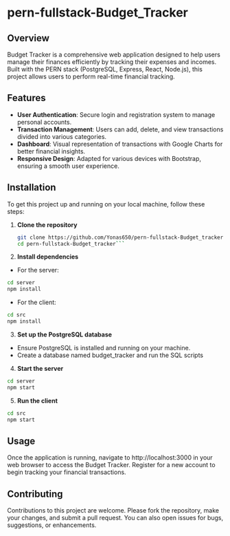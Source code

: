 # pern-fullstack-Budget_Tracker

## Overview
Budget Tracker is a comprehensive web application designed to help users manage their finances efficiently by tracking their expenses and incomes. Built with the PERN stack (PostgreSQL, Express, React, Node.js), this project allows users to perform real-time financial tracking.

## Features
- **User Authentication**: Secure login and registration system to manage personal accounts.
- **Transaction Management**: Users can add, delete, and view transactions divided into various categories.
- **Dashboard**: Visual representation of transactions with Google Charts for better financial insights.
- **Responsive Design**: Adapted for various devices with Bootstrap, ensuring a smooth user experience.

## Installation
To get this project up and running on your local machine, follow these steps:

1. **Clone the repository**
   ```bash
   git clone https://github.com/Yonas650/pern-fullstack-Budget_tracker.git
   cd pern-fullstack-Budget_tracker```
2. **Install dependencies**
- For the server:
```bash
cd server
npm install
```
- For the client:
```bash
cd src
npm install
```
3. **Set up the PostgreSQL database**

- Ensure PostgreSQL is installed and running on your machine.
- Create a database named budget_tracker and run the SQL scripts 

4. **Start the server**
```bash
cd server
npm start
```
5. **Run the client**
```bash
cd src
npm start
```
## Usage
Once the application is running, navigate to http://localhost:3000 in your web browser to access the Budget Tracker. Register for a new account to begin tracking your financial transactions.

## Contributing
Contributions to this project are welcome. Please fork the repository, make your changes, and submit a pull request. You can also open issues for bugs, suggestions, or enhancements.